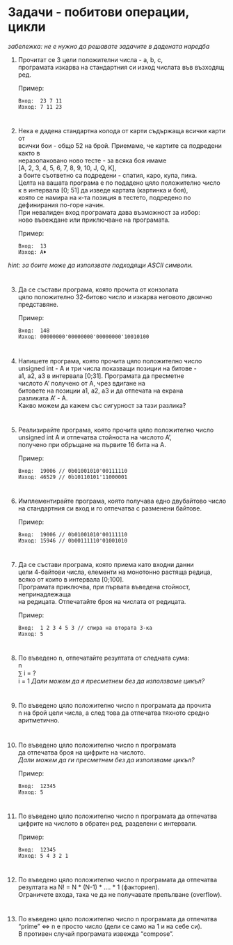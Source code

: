 # **Задачи - побитови операции, цикли**

*забележка: не е нужно да решавате задачите в дадената наредба*

1. Прочитат се 3 цели положителни числа - a, b, c,<br>
програмaта изкарва на стандартния си изход числата във възходящ ред.

    Пример:
    ```
    Вход:  23 7 11
    Изход: 7 11 23
    ```
#
2. Нека е дадена стандартна колода от карти съдържаща всички карти от<br>
всички бои - общо 52 на брой. Приемаме, че картите са подредени както в<br>
неразопаковано ново тесте - за всяка боя имаме<br>
[А, 2, 3, 4, 5, 6, 7, 8, 9, 10, J, Q, K],<br>
а боите съответно са подредени - спатия, каро, купа, пика.<br>
Целта на вашата програма е по подадено цяло положително число<br>
к в интервала [0; 51] да изведе картата (картинка и боя),<br>
която се намира на к-та позиция в тестето, подредено по дефинирания по-горе начин.<br>
При невалиден вход програмата дава възможност за избор:<br>
ново въвеждане или приключване на програмата.

    Пример:
    ```
    Вход:  13
    Изход: A♦
    ```
*hint: за боите може да използвате подходящи ASCII символи.*
#
3. Да се състави програма, която прочита от конзолата<br>
цяло положително 32-битово число и изкарва неговото двоично представяне.

    Пример:
    ```
    Вход:  148
    Изход: 00000000'00000000'00000000'10010100
    ```
#
4. Напишете програма, която прочита цяло положително число<br>
unsigned int - А и три числа показващи позиции на битове -<br>
а1, а2, а3 в интервала [0;31]. Програмата да пресметне<br>
числото А’ получено от А, чрез вдигане на<br>
битовете на позиции а1, а2, а3 и да отпечата на екрана<br>
разликата А’ - А.<br>
Какво можем да кажем със сигурност за тази разлика?
#
5. Реализирайте програма, която прочита цяло положително число<br>
unsigned int А и отпечатва стойноста на числото А’,<br>
получено при обръщане на първите 16 бита на А.

    Пример:
    ```
    Вход:  19006 // 0b01001010'00111110
    Изход: 46529 // 0b10110101'11000001
    ```
#
6. Имплементирайте програма, която получава едно двубайтово число<br>
на стандартния си вход и го отпечатва с разменени байтове.<br>

    Пример:
    ```
    Вход:  19006 // 0b01001010'00111110
    Изход: 15946 // 0b00111110'01001010
    ```
#
7. Да се състави програма, която приема като входни данни<br>
цели 4-байтови числа, елементи на монотонно растяща редица,<br>
всяко от които в интервала [0;100].<br>
Програмата приключва, при първата въведена стойност, непринадлежаща<br>
на редицата. Отпечатайте броя на числата от редицата.

    Пример:
    ```
    Вход:  1 2 3 4 5 3 // спира на втората 3-ка
    Изход: 5
    ```
#
8. По въведено n, oтпечатайте резултата от следната сума:<br>
n<br>
⅀ i = ? <br>
i = 1
_Дали можем да я пресметнем без да използваме цикъл?_
#
9. По въведено цяло положително число n програмата да прочита<br>
n на брой цели числа, а след това да отпечатва тяхното средно аритметично.<br>
#
10. По въведено цяло положително число n програмата<br>
да отпечатва броя на цифрите на числото.<br>
_Дали можем да ги пресметнем без да използваме цикъл?_

    Пример:
    ```
    Вход:  12345
    Изход: 5
    ```
#
11. По въведено цяло положително число n програмата да отпечатва<br>
цифрите на числото в обратен ред, разделени с интервали.<br>

    Пример:
    ```
    Вход:  12345
    Изход: 5 4 3 2 1
    ```
#
12. По въведено цяло положително число n програмата да отпечатва<br>
резултата на N! = N * (N-1) * .... * 1 (факториел).<br>
Oграничете входа, така че да не получавате препълване (overflow).
#
13. По въведено цяло положително число n програмата да отпечатва<br>
“prime” ⇔ n e просто число (дели се само на 1 и на себе си).<br>
В противен случай програмата извежда “compose”.
#
